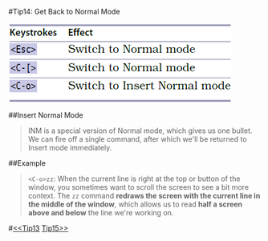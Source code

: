 #Tip14: Get Back to Normal Mode  
   
![tip14](images/tip14.png)  
  
##Insert Normal Mode  
>INM is a special version of Normal mode, which gives us one bullet. We can fire off a single command, after which we'll be returned to Insert mode immediately.  
  
##Example  
>`<C-o>zz`: When the current line is right at the top or button of the window, you sometimes want to scroll the screen to see a bit more context. The `zz` command **redraws the screen with the current line in the middle of the window**, which allows us to read **half a screen above and below** the line we're working on.  
  
#[<<Tip13](tip13.md) [Tip15>>](tip15.md)

